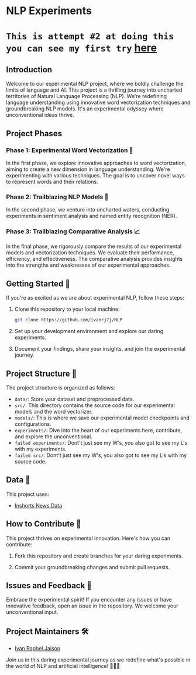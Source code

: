 # NLP Experiments

# `This is attempt #2 at doing this you can see my first try` [here](https://github.com/ivanrj7j/NLP-Failed1)

## Introduction

Welcome to our experimental NLP project, where we boldly challenge the limits of language and AI. This project is a thrilling journey into uncharted territories of Natural Language Processing (NLP). We're redefining language understanding using innovative word vectorization techniques and groundbreaking NLP models. It's an experimental odyssey where unconventional ideas thrive.

## Project Phases

### Phase 1: Experimental Word Vectorization 🧠

In the first phase, we explore innovative approaches to word vectorization, aiming to create a new dimension in language understanding. We're experimenting with various techniques. The goal is to uncover novel ways to represent words and their relations.

### Phase 2: Trailblazing NLP Models 🤖

In the second phase, we venture into uncharted waters, conducting experiments in sentiment analysis and named entity recognition (NER). 

### Phase 3: Trailblazing Comparative Analysis 📈

In the final phase, we rigorously compare the results of our experimental models and vectorization techniques. We evaluate their performance, efficiency, and effectiveness. The comparative analysis provides insights into the strengths and weaknesses of our experimental approaches.

## Getting Started 🚀

If you're as excited as we are about experimental NLP, follow these steps:

1. Clone this repository to your local machine:

   ```bash
   git clone https://github.com/ivanrj7j/NLP
   ```

2. Set up your development environment and explore our daring experiments.

3. Document your findings, share your insights, and join the experimental journey.

## Project Structure 📂

The project structure is organized as follows:

- `data/`: Store your dataset and preprocessed data.
- `src/`: This directory contains the source code for our experimental models and the word vectorizer.
- `models/`: This is where we save our experimental model checkpoints and configurations.
- `experiments/`: Dive into the heart of our experiments here, contribute, and explore the unconventional.
- `failed experiments/`: Dont't just see my W's, you also got to see my L's with my experiments.
- `failed src/`: Dont't just see my W's, you also got to see my L's with my source code.

## Data 💾

This project uses:
   - [Inshorts News Data](https://www.kaggle.com/datasets/shashichander009/inshorts-news-data)

## How to Contribute 🤝

This project thrives on experimental innovation. Here's how you can contribute:

1. Fork this repository and create branches for your daring experiments.

2. Commit your groundbreaking changes and submit pull requests.

## Issues and Feedback 🤔

Embrace the experimental spirit! If you encounter any issues or have innovative feedback, open an issue in the repository. We welcome your unconventional input.

## Project Maintainers 🛠️

- [Ivan Raphel Jaison](https://github.com/ivanrj7j)

Join us in this daring experimental journey as we redefine what's possible in the world of NLP and artificial intelligence! 💬🚀🤖
